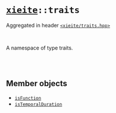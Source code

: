 # [`xieite`](../README.md)`::traits`
Aggregated in header [`<xieite/traits.hpp>`](../include/xieite/traits.hpp)

<br/>

A namespace of type traits.

<br/><br/>

## Member objects
- [`isFunction`](../docs/traits/isFunction.md)
- [`isTemporalDuration`](../docs/traits/isTemporalDuration.md)
